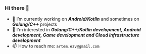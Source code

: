 ### Hi there 👋

- 🔭 I’m currently working on ***Android/Kotlin*** and sometimes on ***Golang/C++*** projects
- 🌱 I'm interested in ***Golang/C++/Kotlin development, Android development, Game development and Cloud infrastructure development***
- 📫 How to reach me: `artem.ezv@gmail.com`

<!--
**aezvenkov/aezvenkov** is a ✨ _special_ ✨ repository because its `README.md` (this file) appears on your GitHub profile.

Here are some ideas to get you started:

...
- 🌱 I’m currently learning ...
- 👯 I’m looking to collaborate on ...
- 🤔 I’m looking for help with ...
- 💬 Ask me about ...
- 📫 How to reach me: ...
- 😄 Pronouns: ...
- ⚡ Fun fact: ...
-->
